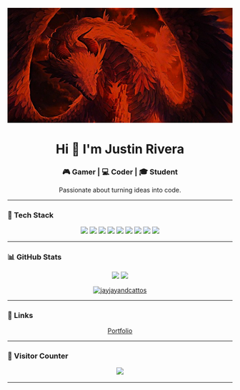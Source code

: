 <p align="center">
  <img src="bg1.jpg">
</p>

<h1 align="center">Hi 👋 I'm Justin Rivera</h1>
<h3 align="center">🎮 Gamer | 💻 Coder | 🎓 Student </h3>

<p align="center">
  Passionate about turning ideas into code.
</p>

---

### 🧰 Tech Stack
<div align="center">
  <img src="https://cdn.jsdelivr.net/gh/devicons/devicon/icons/javascript/javascript-original.svg" height="40" />
  <img src="https://cdn.jsdelivr.net/gh/devicons/devicon/icons/react/react-original.svg" height="40" />
  <img src="https://cdn.jsdelivr.net/gh/devicons/devicon/icons/html5/html5-original.svg" height="40" />
  <img src="https://cdn.jsdelivr.net/gh/devicons/devicon/icons/css3/css3-original.svg" height="40" />
  <img src="https://cdn.jsdelivr.net/gh/devicons/devicon/icons/python/python-original.svg" height="40" />
  <img src="https://cdn.jsdelivr.net/gh/devicons/devicon/icons/php/php-original.svg" height="40" />
  <img src="https://cdn.jsdelivr.net/gh/devicons/devicon/icons/java/java-original.svg" height="40" />
  <img src="https://cdn.jsdelivr.net/gh/devicons/devicon/icons/mysql/mysql-original.svg" height="40" />
  <img src="https://cdn.jsdelivr.net/gh/devicons/devicon/icons/csharp/csharp-original.svg" height="40" />
</div>

---

### 📊 GitHub Stats
<div align="center">
  <img src="https://github-readme-stats.vercel.app/api?username=jayjayandcattos&theme=tokyonight&show_icons=true&hide_border=false&count_private=true" height="180"/>
  <img src="https://github-readme-stats.vercel.app/api/top-langs/?username=jayjayandcattos&theme=tokyonight&layout=compact&hide_border=false" height="180"/>
 <p>
  <a href="https://github.com/ryo-ma/github-profile-trophy">
    <img src="https://github-profile-trophy.vercel.app/?username=jayjayandcattos&theme=darkhub" alt="jayjayandcattos" />
  </a>
</p>

</div>

---

### 🔗 Links
<div align="center">
  <a href="https://jayjayandcattos.netlify.app" target="_blank">Portfolio</a>
</div>

---

### 🧭 Visitor Counter
<div align="center">
  <img src="https://profile-counter.glitch.me/jayjayandcattos/count.svg?" />
</div>

---


